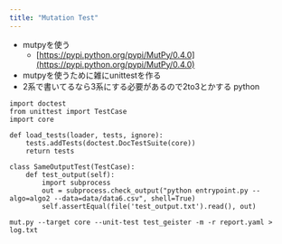 ```yaml
---
title: "Mutation Test"
---
```


- mutpyを使う
    - [https://pypi.python.org/pypi/MutPy/0.4.0](https://pypi.python.org/pypi/MutPy/0.4.0)
- mutpyを使うために雑にunittestを作る
- 2系で書いてるなら3系にする必要があるので2to3とかする
python

```
import doctest
from unittest import TestCase
import core

def load_tests(loader, tests, ignore):
    tests.addTests(doctest.DocTestSuite(core))
    return tests 

class SameOutputTest(TestCase):
    def test_output(self):
        import subprocess
        out = subprocess.check_output("python entrypoint.py --algo=algo2 --data=data/data6.csv", shell=True)
        self.assertEqual(file('test_output.txt').read(), out)                                                                                 
```



`mut.py --target core --unit-test test_geister -m -r report.yaml > log.txt`
